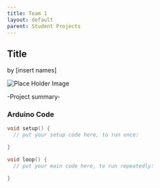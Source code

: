 ```yaml
---
title: Team 1
layout: default
parent: Student Projects
---
```


## Title
by [insert names]

![Place Holder Image](https://placehold.co/600x400?text=Project\nImage)
 
-Project summary-

### Arduino Code
```c++
void setup() {
  // put your setup code here, to run once:

}

void loop() {
  // put your main code here, to run repeatedly:

}

```